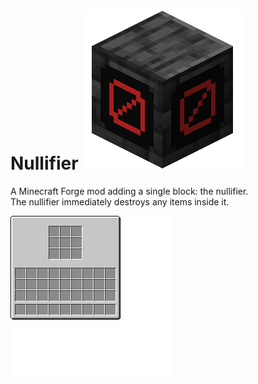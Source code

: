 # Nullifier ![](https://raw.githubusercontent.com/65-7a/nullifier/meta/icon256.png)
A Minecraft Forge mod adding a single block: the nullifier.  
The nullifier immediately destroys any items inside it.

![](https://raw.githubusercontent.com/65-7a/nullifier/1.16.x/src/main/resources/assets/nullifier/textures/guis/nullifier_bg.png)